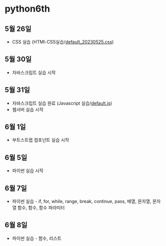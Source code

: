 # python6th

## 5월 26일

- CSS 실습 (HTMl-CSS실습/[default_20230525.css](HTML-CSS%20%BD%C7%BD%C0%2Fdefault_20230525.css))

## 5월 30일

- 자바스크립트 실습 시작

## 5월 31일

- 자바스크립트 실습 완료 (Javascript 실습/[default.js](Javascript%20%BD%C7%BD%C0%2Fdefault.js))
- 웹서버 실습 시작

## 6월 1일

- 부트스트랩 컴포넌트 실습 시작

## 6월 5일

- 파이썬 실습 시작

## 6월 7일

- 파이썬 실습 - if, for, while, range, break, continue, pass, 배열, 문자열, 문자열 함수, 함수, 함수 파라미터

## 6월 8일

- 파이썬 실습 - 함수, 리스트